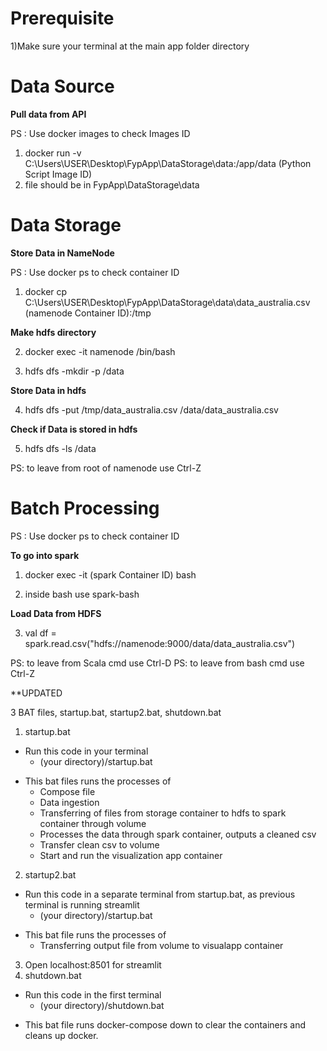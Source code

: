 # Prerequisite
1)Make sure your terminal at the main app folder directory

# Data Source
**Pull data from API**

PS : Use docker images to check Images ID

1) docker run -v C:\Users\USER\Desktop\FypApp\DataStorage\data:/app/data (Python Script Image ID)
2) file should be in FypApp\DataStorage\data

# Data Storage
**Store Data in NameNode**

PS : Use docker ps to check container ID

1) docker cp C:\Users\USER\Desktop\FypApp\DataStorage\data\data_australia.csv (namenode Container ID):/tmp

**Make hdfs directory**

2) docker exec -it namenode /bin/bash

3) hdfs dfs -mkdir -p /data

**Store Data in hdfs**

4) hdfs dfs -put /tmp/data_australia.csv /data/data_australia.csv

**Check if Data is stored in hdfs**

5) hdfs dfs -ls /data

PS: to leave from root of namenode use Ctrl-Z

# Batch Processing

PS : Use docker ps to check container ID

**To go into spark**

1) docker exec -it (spark Container ID) bash

2) inside bash use spark-bash

**Load Data from HDFS**

3) val df = spark.read.csv("hdfs://namenode:9000/data/data_australia.csv")

PS: to leave from Scala cmd use Ctrl-D
PS: to leave from bash cmd use Ctrl-Z


**UPDATED

3 BAT files, startup.bat, startup2.bat, shutdown.bat

1) startup.bat
- Run this code in your terminal
    - (your directory)/startup.bat
* This bat files runs the processes of 
    - Compose file
    - Data ingestion
    - Transferring of files from storage container to hdfs to spark container through volume
    - Processes the data through spark container, outputs a cleaned csv
    - Transfer clean csv to volume
    - Start and run the visualization app container

2) startup2.bat
- Run this code in a separate terminal from startup.bat, as previous terminal is running streamlit
    - (your directory)/startup.bat
* This bat file runs the processes of
    - Transferring output file from volume to visualapp container

3) Open localhost:8501 for streamlit
4) shutdown.bat
- Run this code in the first terminal
    - (your directory)/shutdown.bat
* This bat file runs docker-compose down to clear the containers and cleans up docker.
